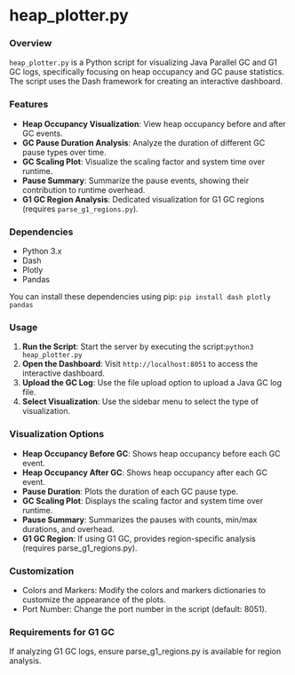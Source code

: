 # heap_plotter.py

### Overview
`heap_plotter.py` is a Python script for visualizing Java Parallel GC and G1 GC logs, specifically focusing on heap occupancy and GC pause statistics. The script uses the Dash framework for creating an interactive dashboard.

### Features
- **Heap Occupancy Visualization**: View heap occupancy before and after GC events.
- **GC Pause Duration Analysis**: Analyze the duration of different GC pause types over time.
- **GC Scaling Plot**: Visualize the scaling factor and system time over runtime.
- **Pause Summary**: Summarize the pause events, showing their contribution to runtime overhead.
- **G1 GC Region Analysis**: Dedicated visualization for G1 GC regions (requires `parse_g1_regions.py`).

### Dependencies
- Python 3.x
- Dash
- Plotly
- Pandas

You can install these dependencies using pip:
`pip install dash plotly pandas`

### Usage
1. **Run the Script**: Start the server by executing the script:`python3 heap_plotter.py`
2. **Open the Dashboard**: Visit `http://localhost:8051` to access the interactive dashboard.
3. **Upload the GC Log**: Use the file upload option to upload a Java GC log file.
4. **Select Visualization**: Use the sidebar menu to select the type of visualization.

### Visualization Options
- **Heap Occupancy Before GC**: Shows heap occupancy before each GC event.
- **Heap Occupancy After GC**: Shows heap occupancy after each GC event.
- **Pause Duration**: Plots the duration of each GC pause type.
- **GC Scaling Plot**: Displays the scaling factor and system time over runtime.
- **Pause Summary**: Summarizes the pauses with counts, min/max durations, and overhead.
- **G1 GC Region**: If using G1 GC, provides region-specific analysis (requires parse_g1_regions.py).

### Customization
- Colors and Markers: Modify the colors and markers dictionaries to customize the appearance of the plots.
- Port Number: Change the port number in the script (default: 8051).

### Requirements for G1 GC
If analyzing G1 GC logs, ensure parse_g1_regions.py is available for region analysis.
